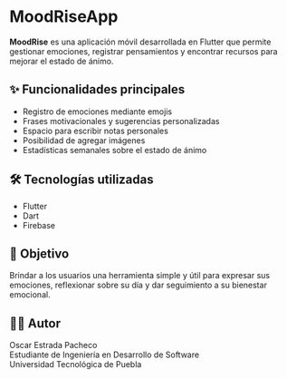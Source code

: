 # MoodRiseApp

**MoodRise** es una aplicación móvil desarrollada en Flutter que permite gestionar emociones, registrar pensamientos y encontrar recursos para mejorar el estado de ánimo.

## ✨ Funcionalidades principales

- Registro de emociones mediante emojis
- Frases motivacionales y sugerencias personalizadas
- Espacio para escribir notas personales
- Posibilidad de agregar imágenes
- Estadísticas semanales sobre el estado de ánimo

## 🛠 Tecnologías utilizadas

- Flutter
- Dart
- Firebase

## 🎯 Objetivo

Brindar a los usuarios una herramienta simple y útil para expresar sus emociones, reflexionar sobre su día y dar seguimiento a su bienestar emocional.

## 👨‍💻 Autor

Oscar Estrada Pacheco  
Estudiante de Ingeniería en Desarrollo de Software  
Universidad Tecnológica de Puebla
